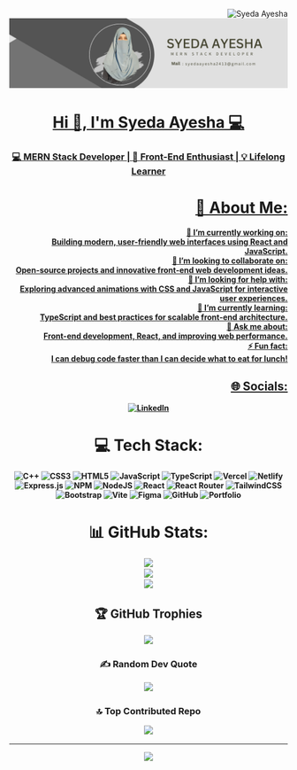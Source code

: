 <p align="right"> <img src="https://komarev.com/ghpvc/?username=IfraShamim&label=Profile%20views&color=0e75b6&style=flat" alt="Syeda Ayesha" /><br/>
<b><a href="" target="_blank" align="right">

<img src = "Green and White Minimalist Business Profile with Photo Profile LinkedIn Banner (2).png" alt = "Syeda Ayesha" />
<h1 align="center">Hi 👋, I'm Syeda Ayesha 💻</h1>
  <h3 align="center">💻 MERN Stack Developer | 🚀 Front-End Enthusiast | 💡 Lifelong Learner</h3>
<div align = "center">

# 💫 About Me:
🎯 I’m currently working on:<br>         Building modern, user-friendly web interfaces using React and JavaScript.<br>🤝 I’m looking to collaborate on:<br>         Open-source projects and innovative front-end web development ideas.<br>💛 I’m looking for help with:<br>          Exploring advanced animations with CSS and JavaScript for interactive user experiences.<br>🌱 I’m currently learning:<br>          TypeScript and best practices for scalable front-end architecture.<br>💬 Ask me about:<br>          Front-end development, React, and improving web performance.<br>⚡ Fun fact:<br>          I can debug code faster than I can decide what to eat for lunch!<br>


## 🌐 Socials:
[![LinkedIn](https://img.shields.io/badge/LinkedIn-%230077B5.svg?logo=linkedin&logoColor=white)](https://linkedin.com/in/syeda-ayesha-78b736276) 

# 💻 Tech Stack:
![C++](https://img.shields.io/badge/c++-%2300599C.svg?style=for-the-badge&logo=c%2B%2B&logoColor=white) ![CSS3](https://img.shields.io/badge/css3-%231572B6.svg?style=for-the-badge&logo=css3&logoColor=white) ![HTML5](https://img.shields.io/badge/html5-%23E34F26.svg?style=for-the-badge&logo=html5&logoColor=white) ![JavaScript](https://img.shields.io/badge/javascript-%23323330.svg?style=for-the-badge&logo=javascript&logoColor=%23F7DF1E) ![TypeScript](https://img.shields.io/badge/typescript-%23007ACC.svg?style=for-the-badge&logo=typescript&logoColor=white) ![Vercel](https://img.shields.io/badge/vercel-%23000000.svg?style=for-the-badge&logo=vercel&logoColor=white) ![Netlify](https://img.shields.io/badge/netlify-%23000000.svg?style=for-the-badge&logo=netlify&logoColor=#00C7B7) ![Express.js](https://img.shields.io/badge/express.js-%23404d59.svg?style=for-the-badge&logo=express&logoColor=%2361DAFB) ![NPM](https://img.shields.io/badge/NPM-%23CB3837.svg?style=for-the-badge&logo=npm&logoColor=white) ![NodeJS](https://img.shields.io/badge/node.js-6DA55F?style=for-the-badge&logo=node.js&logoColor=white) ![React](https://img.shields.io/badge/react-%2320232a.svg?style=for-the-badge&logo=react&logoColor=%2361DAFB) ![React Router](https://img.shields.io/badge/React_Router-CA4245?style=for-the-badge&logo=react-router&logoColor=white) ![TailwindCSS](https://img.shields.io/badge/tailwindcss-%2338B2AC.svg?style=for-the-badge&logo=tailwind-css&logoColor=white) ![Bootstrap](https://img.shields.io/badge/bootstrap-%238511FA.svg?style=for-the-badge&logo=bootstrap&logoColor=white) ![Vite](https://img.shields.io/badge/vite-%23646CFF.svg?style=for-the-badge&logo=vite&logoColor=white) ![Figma](https://img.shields.io/badge/figma-%23F24E1E.svg?style=for-the-badge&logo=figma&logoColor=white) ![GitHub](https://img.shields.io/badge/github-%23121011.svg?style=for-the-badge&logo=github&logoColor=white) ![Portfolio](https://img.shields.io/badge/Portfolio-%23000000.svg?style=for-the-badge&logo=firefox&logoColor=#FF7139)
# 📊 GitHub Stats:
![](https://github-readme-stats.vercel.app/api?username=syedaa-ayesha&theme=radical&hide_border=false&include_all_commits=true&count_private=true)<br/>
![](https://github-readme-streak-stats.herokuapp.com/?user=syedaa-ayesha&theme=radical&hide_border=false)<br/>
![](https://github-readme-stats.vercel.app/api/top-langs/?username=syedaa-ayesha&theme=radical&hide_border=false&include_all_commits=true&count_private=true&layout=compact)

## 🏆 GitHub Trophies
![](https://github-profile-trophy.vercel.app/?username=syedaa-ayesha&theme=radical&no-frame=false&no-bg=true&margin-w=4)

### ✍️ Random Dev Quote
![](https://quotes-github-readme.vercel.app/api?type=horizontal&theme=radical)

### 🔝 Top Contributed Repo
![](https://github-contributor-stats.vercel.app/api?username=syedaa-ayesha&limit=5&theme=radical&combine_all_yearly_contributions=true)

---
[![](https://visitcount.itsvg.in/api?id=syedaa-ayesha&icon=4&color=1)](https://visitcount.itsvg.in)

<!-- Proudly created with GPRM ( https://gprm.itsvg.in ) -->
